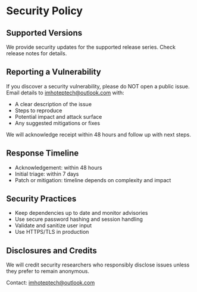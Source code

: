 # Security Policy

## Supported Versions

We provide security updates for the supported release series. Check release notes for details.

## Reporting a Vulnerability

If you discover a security vulnerability, please do NOT open a public issue. Email details to [imhoteptech@outlook.com](mailto:imhoteptech@outlook.com) with:

- A clear description of the issue
- Steps to reproduce
- Potential impact and attack surface
- Any suggested mitigations or fixes

We will acknowledge receipt within 48 hours and follow up with next steps.

## Response Timeline

- Acknowledgement: within 48 hours
- Initial triage: within 7 days
- Patch or mitigation: timeline depends on complexity and impact

## Security Practices

- Keep dependencies up to date and monitor advisories
- Use secure password hashing and session handling
- Validate and sanitize user input
- Use HTTPS/TLS in production

## Disclosures and Credits

We will credit security researchers who responsibly disclose issues unless they prefer to remain anonymous.

Contact: [imhoteptech@outlook.com](mailto:imhoteptech@outlook.com)
